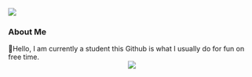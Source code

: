 <img src="https://komarev.com/ghpvc/?username=eccentricPACHARA&&style=flat-square" align="center" />

 


<h3>About Me</h3>
👋Hello, I am currently a student this Github is what I usually do for fun on free time.




  





<div align="center"><img src="https://github-readme-stats.vercel.app/api?username=eccentricPACHARA&show_icons=true&count_private=true&hide_border=true" align="center" /></div>  

 



 


  





